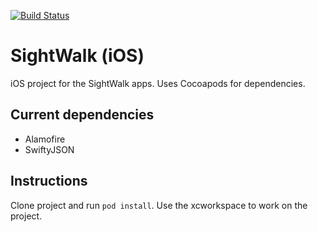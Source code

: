 [![Build Status](https://magnum.travis-ci.com/blurrah/sightwalk-app-ios.svg?token=WppYTTZ4D4hPg3oB1oWv&branch=develop)](https://magnum.travis-ci.com/blurrah/sightwalk-app-ios)
# SightWalk (iOS)

iOS project for the SightWalk apps.
Uses Cocoapods for dependencies.

## Current dependencies
- Alamofire
- SwiftyJSON


## Instructions
Clone project and run ```pod install```.
Use the xcworkspace to work on the project.
